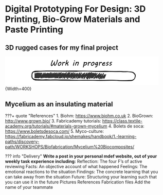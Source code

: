 # **Digital Prototyping For Design: 3D Printing, Bio-Grow Materials and Paste Printing**

## 3D rugged cases for my final project

![WIP](../../images/WIP.png){Width=400}


## Mycelium as an insulating material

???+ quote "References"
    1. Biohm: https://www.biohm.co.uk
    2. BioGrown: http://www.grown.bio/
    3. Fabricademy tutorials: https://class.textile-academy.org/tutorials/#materials-grown-mycelium
    4. Bolets de soca: https://www.boletsdesoca.com/
    5. Myco-culture: https://fabricademy.fabcloud.io/shemakes/handbook/1.-learning-paths/discovery-path/WORKSHOPS/Biofabrication/Mycelium%20Biocomposites/


??? info "Delivery"
        **Write a post in your personal mdef website, out of your weekly task experience including:**
        Reflection: The four F’s of active reviewing
        Facts: An objective account of what happened
        Feelings: The emotional reactions to the situation
        Findings: The concrete learning that you can take away from the situation
        Future: Structuring your learning such that you can use it in the future
        Pictures
        References
        Fabrication files
        Add the name of your teammate